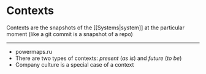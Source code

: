 # Contexts

Contexts are the snapshots of the [[Systems|system]] at the particular moment (like a git commit is a snapshot of a repo)

---

- powermaps.ru
- There are two types of contexts: *present* (*as is*) and *future* (*to be*)
- Company culture is a special case of a context
